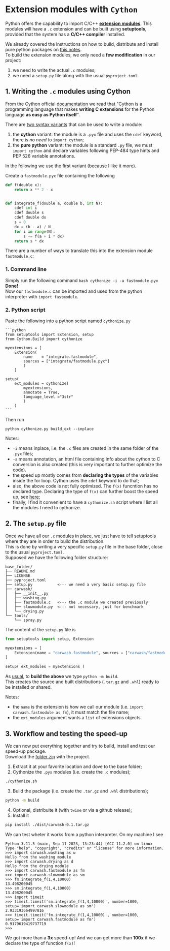 # Extension modules with `Cython`

Python offers the capability to import C/C++ [**extension modules**](https://setuptools.pypa.io/en/latest/userguide/ext_modules.html).
This modules will have a `.c` extension and can be built using **setuptools**, provided that the system has a **C/C++ compiler** installed.

We already covered the instructions on how to build, distribute and install pure python packages on [this notes](python-packaging.md).\
To build the extension modules, we only need a **few modification** in our project:
1. we need to write the actual `.c` modules;
2. we need a `setup.py` file along with the usual `pyproject.toml`.

## 1. Writing the `.c` modules using Cython

From the Cython official [documentation](https://cython.readthedocs.io/en/latest/src/quickstart/overview.html) we read that
"Cython is a programming language that makes **writing C extensions** for the Python language **as easy as Python itself**".

There are [two syntax variants](https://cython.readthedocs.io/en/latest/src/quickstart/cythonize.html) that can be used to write a module:
1. the **cython** variant: the module is a `.pyx` file and uses the `cdef` keyword, there is *no need* to `import cython`;
2. the **pure python** variant: the module is a standard `.py` file, we must `import cython` and declare variables following PEP-484 type hints and PEP 526 variable annotations.

In the following we use the first variant (because I like it more).

Create a `fastmodule.pyx` file containing the following
```python
def f(double x):
    return x ** 2 - x


def integrate_f(double a, double b, int N):
    cdef int i
    cdef double s
    cdef double dx
    s = 0
    dx = (b - a) / N
    for i in range(N):
        s += f(a + i * dx)
    return s * dx
```
There are a number of ways to translate this into the extension module `fastmodule.c`:
### 1. Command line

Simply run the following command
    ```bash
    cythonize -i -a fastmodule.pyx
    ```
**Done!**  
Now our `fastmodule.c` can be imported and used from the python interpreter with `import fastmodule`.

### 2. Python script

Paste the following into a python script named `cythonize.py`

    ```python
    from setuptools import Extension, setup
    from Cython.Build import cythonize
    
    myextensions = [
        Extension(
            name    = "integrate.fastmodule",
            sources = ["integrate/fastmodule.pyx"]
            )
        ]
    
    setup(
    	ext_modules = cythonize(
    	    myextensions,
    	    annotate = True,
    	    language_level ="3str"
    	    )
    	)
    ```

Then run
```
python cythonize.py build_ext --inplace
```


Notes:
- `-i` means inplace, i.e. the `.c` files are created in the same folder of the `.pyx` files;
- `-a` means annotation, an html file containing info about the cython to C conversion is also created (this is very important to further optimize the code).
- the speed up mostly comes from **declaring the types** of the variables inside the for loop. Cython uses the `cdef` keyword to do that;
- also, the above code is not fully optimized. The `f(x)` funcntion has no declared type. Declaring the type of `f(x)` can further boost the speed up, see [here](https://cython.readthedocs.io/en/latest/src/quickstart/cythonize.html);
- finally, I find it convenient to have a `cythonize.sh` script where I list all the modules I need to cythonize.

## 2. The `setup.py` file

Once we have all our `.c` modules in place, we just have to tell setuptools where they are in order to build the distribution.\
This is done by writing a very specific `setup.py` file in the base folder, close to the usual `pyproject.toml`.\
Supposed we have the following folder structure:

```
base_folder/
├── README.md
├── LICENSE
├── pyproject.toml
├── setup.py           <--- we need a very basic setup.py file
├── carwash/
│   ├── __init__.py
│   ├── washing.py
│   ├── fastmodule.c   <--- the .c module we created previously
│   ├── slowmodule.py  <--- not necessary, just for benchmark
│   └── drying.py
└── tools/
    └── spray.py
```

The content of the `setup.py` file is

```python
from setuptools import setup, Extension

myextensions = [
    Extension(name = "carwash.fastmodule", sources = ["carwash/fastmodule.c"])
]

setup( ext_modules = myextensions )
```

As [usual](python-packaging.md), to **build the above** we type `python -m build`.\
This creates the source and built distributions (`.tar.gz` and `.whl`) ready to be installed or shared.

Notes:
- the `name` is the extension is how we call our module (i.e. `import carwash.fastmodule as fm`), it must match the file name;
- the `ext_modules` argument wants a `list` of extensions objects.

## 3. Workflow and testing the speed-up

We can now put everything together and try to build, install and test our speed-up package.\
Download the [folder zip](https://github.com/t3n0/notes/raw/main/notes/python/cython.zip) with the project.

1. Extract it at your favorite location and dove to the base folder;
1. Cythonize the `.pyx` modules (i.e. create the `.c` modules);
```bash
./cythonize.sh
```
3. Build the package (i.e. create the `.tar.gz` and `.whl` distributions);
```bash
python -m build
```
4. Optional, distribuite it (with `twine` or via a github release);
5. Install it
```bash
pip install ./dist/carwash-0.1.tar.gz
```

We can test wheter it works from a python interpreter. On my machine I see
```
Python 3.11.5 (main, Sep 11 2023, 13:23:44) [GCC 11.2.0] on linux
Type "help", "copyright", "credits" or "license" for more information.
>>> import carwash.washing as w
Hello from the washing module
>>> import carwash.drying as d
Hello from the drying module
>>> import carwash.fastmodule as fm
>>> import carwash.slowmodule as sm
>>> fm.integrate_f(1,4,10000)
13.498200045
>>> sm.integrate_f(1,4,10000)
13.498200045
>>> import timeit
>>> timeit.timeit('sm.integrate_f(1,4,10000)', number=1000, setup='import carwash.slowmodule as sm')
2.933193664997816
>>> timeit.timeit('fm.integrate_f(1,4,10000)', number=1000, setup='import carwash.fastmodule as fm')
0.9179619419737719
>>> 
```

We got more than a **3x** speed-up! And we can get more than **100x** if we declare the type of function `f(x)`!
